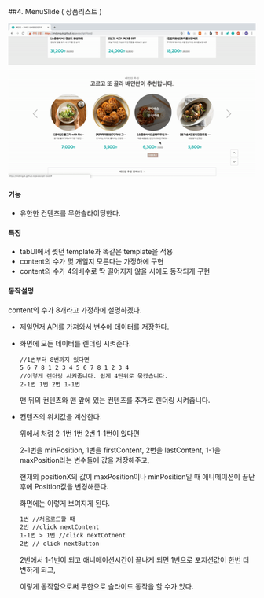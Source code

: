 ##4. MenuSlide ( 상품리스트 )

![menuSlide](../project_functional_demo/menuSlide.gif)

#### 기능

- 유한한 컨텐츠를 무한슬라이딩한다.



#### 특징

- tabUI에서 썻던 template과 똑같은 template을 적용
- content의 수가 몇 개일지 모른다는 가정하에 구현
- content의 수가 4의배수로 딱 떨어지지 않을 시에도 동작되게 구현



#### 동작설명

content의 수가 8개라고 가정하에 설명하겠다.

- 제일먼저 API를 가져와서 변수에 데이터를 저장한다.

- 화면에 모든 데이터를 렌더링 시켜준다.

  ```
  //1번부터 8번까지 있다면 
  5 6 7 8 1 2 3 4 5 6 7 8 1 2 3 4
  //이렇게 렌더링 시켜줍니다. 쉽게 4단위로 묶겠습니다.
  2-1번 1번 2번 1-1번
  ```

  맨 뒤의 컨텐츠와 맨 앞에 있는 컨텐츠를 추가로 렌더링 시켜줍니다.

- 컨텐츠의 위치값을 계산한다.

  위에서 처럼 2-1번 1번 2번 1-1번이 있다면 

  2-1번을 minPosition, 1번을 firstContent, 2번을 lastContent, 1-1을 maxPosition라는 변수들에 값을 저장해주고,

  현재의 positionX의 값이 maxPosition이나 minPosition일 때 애니메이션이 끝난 후에 Position값을 변경해준다.

  화면에는 이렇게 보여지게 된다.

  ```html
  1번 //처음로드할 때
  2번 //click nextContent
  1-1번 > 1번 //click nextCotnent
  2번 // click nextButton 
  ```

  2번에서 1-1번이 되고 애니메이션시간이 끝나게 되면 1번으로 포지션값이 한번 더 변하게 되고,

  이렇게 동작함으로써 무한으로 슬라이드 동작을 할 수가 있다.